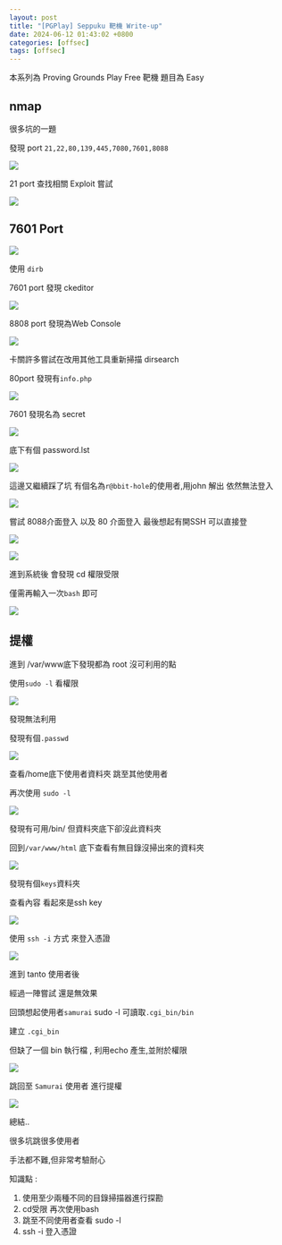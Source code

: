 ```yaml
---
layout: post
title: "[PGPlay] Seppuku 靶機 Write-up"
date: 2024-06-12 01:43:02 +0800
categories: [offsec]
tags: [offsec]
---
```

本系列為 Proving Grounds Play Free 靶機
題目為 Easy

## nmap

很多坑的一題

發現 port `21,22,80,139,445,7080,7601,8088`

![](../static/img/2024-06-12/0.png)

21 port 查找相關 Exploit 嘗試

![](../static/img/2024-06-12/1.png)

## 7601 Port

![](../static/img/2024-06-12/2.png)

使用 `dirb`

7601 port 發現 ckeditor

![](../static/img/2024-06-12/3.png)

8808 port 發現為Web Console

![](../static/img/2024-06-12/4.png)

卡關許多嘗試在改用其他工具重新掃描 dirsearch

80port 發現有`info.php`

![](../static/img/2024-06-12/5.png)

7601 發現名為 secret

![](../static/img/2024-06-12/6.png)

底下有個 password.lst

![](../static/img/2024-06-12/7.png)

這邊又繼續踩了坑 有個名為`r@bbit-hole`的使用者,用john 解出 依然無法登入

![](../static/img/2024-06-12/8.png)

嘗試 8088介面登入 以及 80 介面登入 最後想起有開SSH 可以直接登

![](../static/img/2024-06-12/9.png)

![](../static/img/2024-06-12/10.png)

進到系統後 會發現 cd 權限受限

僅需再輸入一次`bash` 即可

![](../static/img/2024-06-12/11.png)

## 提權

進到 /var/www底下發現都為 root 沒可利用的點

使用`sudo -l` 看權限

![](../static/img/2024-06-12/12.png)

發現無法利用

發現有個`.passwd`

![](../static/img/2024-06-12/13.png)

查看/home底下使用者資料夾 跳至其他使用者

再次使用 `sudo -l` 

![](../static/img/2024-06-12/14.png)

發現有可用/bin/ 但資料夾底下卻沒此資料夾

回到`/var/www/html` 底下查看有無目錄沒掃出來的資料夾

![](../static/img/2024-06-12/15.png)

發現有個`keys`資料夾

查看內容 看起來是ssh key

![](../static/img/2024-06-12/16.png)

使用 `ssh -i` 方式 來登入憑證

![](../static/img/2024-06-12/17.png)

進到 tanto 使用者後

經過一陣嘗試 還是無效果

回頭想起使用者`samurai` sudo -l 可讀取`.cgi_bin/bin`

建立 `.cgi_bin`

但缺了一個 bin 執行檔 , 利用echo 產生,並附於權限

![](../static/img/2024-06-12/18.png)

跳回至 `Samurai` 使用者  進行提權

![](../static/img/2024-06-12/19.png)

總結..

很多坑跳很多使用者

手法都不難,但非常考驗耐心

知識點 : 

1. 使用至少兩種不同的目錄掃描器進行探勘
2. cd受限 再次使用bash
3. 跳至不同使用者查看 sudo -l
4. ssh -i 登入憑證


